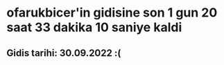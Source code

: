 # ofarukbicer'in gidisine son 1 gun 20 saat 33 dakika 10 saniye kaldi

## Gidis tarihi: 30.09.2022 :(